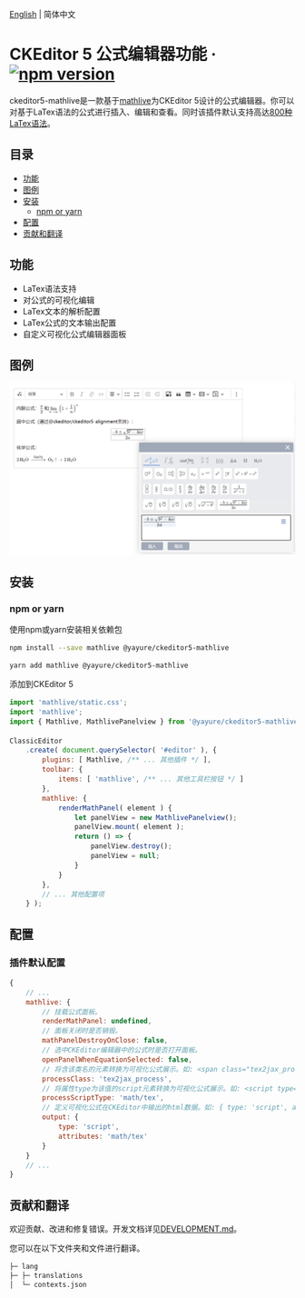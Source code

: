 [English](./README.md) | 简体中文

CKEditor 5 公式编辑器功能 &middot; [![npm version](https://img.shields.io/npm/v/@yayure/ckeditor5-mathlive.svg?style=flat)](https://www.npmjs.com/package/@yayure/ckeditor5-mathlive)
==========================

ckeditor5-mathlive是一款基于[mathlive](https://cortexjs.io/mathlive)为CKEditor 5设计的公式编辑器。你可以对基于LaTex语法的公式进行插入、编辑和查看。同时该插件默认支持高达[800种LaTex语法](https://cortexjs.io/mathlive/reference/commands)。

## 目录

- [功能](#功能)
- [图例](#图例)
- [安装](#安装)
  - [npm or yarn](#npm-or-yarn)
- [配置](#配置)
- [贡献和翻译](#贡献和翻译)

## 功能

- LaTex语法支持
- 对公式的可视化编辑
- LaTex文本的解析配置
- LaTex公式的文本输出配置
- 自定义可视化公式编辑器面板

## 图例

![图例 1](/screenshots/1.zh-cn.png?raw=true "图例 1")

## 安装

### npm or yarn

使用npm或yarn安装相关依赖包

```bash
npm install --save mathlive @yayure/ckeditor5-mathlive
```

```bash
yarn add mathlive @yayure/ckeditor5-mathlive
```

添加到CKEditor 5

```js
import 'mathlive/static.css';
import 'mathlive';
import { Mathlive, MathlivePanelview } from '@yayure/ckeditor5-mathlive';

ClassicEditor
    .create( document.querySelector( '#editor' ), {
        plugins: [ Mathlive, /** ... 其他插件 */ ],
        toolbar: {
            items: [ 'mathlive', /** ... 其他工具栏按钮 */ ]
        },
        mathlive: {
            renderMathPanel( element ) {
                let panelView = new MathlivePanelview();
                panelView.mount( element );
                return () => {
                    panelView.destroy();
                    panelView = null;
                }
            }
        },
        // ... 其他配置项
    } );
```

## 配置

### 插件默认配置

```js
{
    // ...
    mathlive: {
        // 挂载公式面板。
        renderMathPanel: undefined,
        // 面板关闭时是否销毁。
        mathPanelDestroyOnClose: false,
        // 选中CKEditor编辑器中的公式时是否打开面板。
        openPanelWhenEquationSelected: false,
        // 将含该类名的元素转换为可视化公式展示。如: <span class="tex2jax_process">\( \sqrt{\frac{a}{b}} \)</span>
        processClass: 'tex2jax_process',
        // 将属性type为该值的script元素转换为可视化公式展示。如: <script type="math/tex">\sqrt{\frac{a}{b}}</script>
        processScriptType: 'math/tex',
        // 定义可视化公式在CKEditor中输出的html数据。如: { type: 'script', attributes: { type: 'math/tex' } } => <script type="math/tex">\sqrt{\frac{a}{b}}</script>
        output: {
            type: 'script',
            attributes: 'math/tex'
        }
    }
    // ...
}
```

## 贡献和翻译
欢迎贡献、改进和修复错误。开发文档详见[DEVELOPMENT.md](./DEVELOPMENT.md)。

您可以在以下文件夹和文件进行翻译。

```
├─ lang
├─ ├─ translations
│  └─ contexts.json
```
